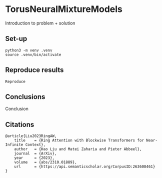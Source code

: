 # TorusNeuralMixtureModels
Introduction to problem + solution

## Set-up
```
python3 -m venv .venv
source .venv/bin/activate
```

## Reproduce results
```
Reproduce
```

## Conclusions
Conclusion

## Citations
```
@article{Liu2023RingAW,
    title    = {Ring Attention with Blockwise Transformers for Near-Infinite Context},
    author   = {Hao Liu and Matei Zaharia and Pieter Abbeel},
    journal  = {ArXiv},
    year     = {2023},
    volume   = {abs/2310.01889},
    url      = {https://api.semanticscholar.org/CorpusID:263608461}
}
```